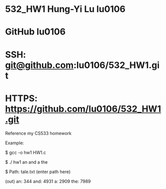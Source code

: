 # 532_HW1    Hung-Yi Lu    lu0106
# GitHub lu0106
# SSH: git@github.com:lu0106/532_HW1.git
# HTTPS: https://github.com/lu0106/532_HW1.git

Reference my CS533 homework


Example:

$ gcc -o hw1 HW1.c

$ ./ hw1 an and a the

$ Path: tale.txt  (enter path here)

(out)
an:   344
and:   4931
a:   2909
the:   7989
